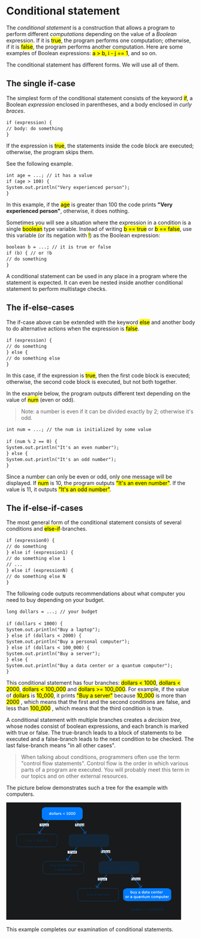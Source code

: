 # Conditional statement
The *conditional statement* is a construction that allows a program to perform different
*computations* depending on the value of a *Boolean* expression. If it is <mark>true</mark>, the
program performs one computation; otherwise, if it is <mark>false</mark>, the program performs 
another computation. Here are some examples of Boolean expressions: <mark>a > b, i - j == 1</mark>,
and so on.

The conditional statement has different forms. We will use all of them.

## The single if-case
The simplest form of the conditional statement consists of the keyword <mark>if</mark>, a Boolean
*expression* enclosed in parentheses, and a body enclosed in *curly braces*.
```
if (expression) {
// body: do something
}
```
If the expression is <mark>true</mark>, the statements inside the code block are executed;
otherwise, the program skips them.

See the following example.
```
int age = ...; // it has a value
if (age > 100) {
System.out.println("Very experienced person");
}
```
In this example, if the <mark>age</mark> is greater than 100 the code prints **"Very experienced
person"**, otherwise, it does nothing.

Sometimes you will see a situation where the expression in a condition is a single <mark>boolean</mark>
type variable. Instead of writing <mark>b == true</mark> or <mark>b == false</mark>, use this
variable (or its negation with <mark>!</mark>) as the Boolean expression:
```
boolean b = ...; // it is true or false
if (b) { // or !b
// do something
}
```
A conditional statement can be used in any place in a program where the statement is expected.
It can even be nested inside another conditional statement to perform multistage checks.

## The if-else-cases
The if-case above can be extended with the keyword <mark>else</mark> and another body to do
alternative actions when the expression is <mark>false</mark>.
```
if (expression) {    
// do something
} else {
// do something else
}
```
In this case, if the expression is <mark>true</mark>, then the first code block is executed;
otherwise, the second code block is executed, but not both together.

In the example below, the program outputs different text depending on the value of <mark>num</mark>
(even or odd).

> Note: a number is even if it can be divided exactly by 2; otherwise it's odd.
```
int num = ...; // the num is initialized by some value

if (num % 2 == 0) {
System.out.println("It's an even number");
} else {    
System.out.println("It's an odd number");
}
```
Since a number can only be even or odd, only one message will be displayed. If <mark>num</mark>
is 10, the program outputs <mark>"It's an even number"</mark>. If the value is 11, it outputs
<mark>"It's an odd number"</mark>.

## The if-else-if-cases
The most general form of the conditional statement consists of several conditions and
<mark>else-if</mark>-branches.
```
if (expression0) {
// do something
} else if (expression1) {
// do something else 1
// ...
} else if (expressionN) {
// do something else N
}
```
The following code outputs recommendations about what computer you need to buy depending 
on your budget.
```
long dollars = ...; // your budget

if (dollars < 1000) {
System.out.println("Buy a laptop");
} else if (dollars < 2000) {
System.out.println("Buy a personal computer");
} else if (dollars < 100_000) {
System.out.println("Buy a server");
} else {
System.out.println("Buy a data center or a quantum computer");
}
```
This conditional statement has four branches: <mark>dollars < 1000</mark>, <mark>dollars < 2000</mark>,
<mark>dollars < 100_000</mark> and <mark>dollars >= 100_000</mark>. For example, if the value of
<mark>dollars</mark> is <mark>10_000</mark>, it prints <mark>"Buy a server"</mark> because
<mark>10_000</mark> is more than <mark>2000</mark> , which means that the first and the second
conditions are false, and less than <mark>100_000</mark> , which means that the third condition
is true.

A conditional statement with multiple branches creates a *decision tree*, whose nodes consist of
boolean expressions, and each branch is marked with true or false. The true-branch leads to a
block of statements to be executed and a false-branch leads to the next condition to be checked.
The last false-branch means "in all other cases".

> When talking about conditions, programmers often use the term "control flow statements".
> Control flow is the order in which various parts of a program are executed. You will probably
> meet this term in our topics and on other external resources.

The picture below demonstrates such a tree for the example with computers.

![img.png](img.png)

This example completes our examination of conditional statements.
